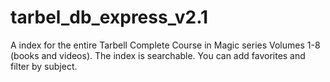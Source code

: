 # tarbel_db_express_v2.1
A index for the entire Tarbell Complete Course in Magic series Volumes 1-8 (books and videos). The index is searchable.  You can add favorites and filter by subject.
